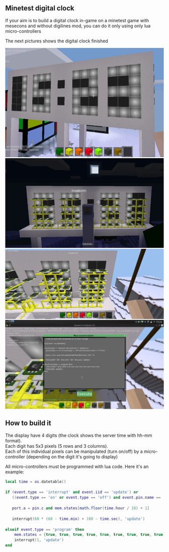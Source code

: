 ## Minetest digital clock

If your aim is to build a digital clock in-game on a minetest game with mesecons and without digilines mod, you can do it only
using only lua micro-controllers


The next pictures shows the digital clock finished

![alt screenshot 1](images/screenshot2.png)
![alt screenshot 2](images/screenshot1.png)
![alt screenshot 3](images/screenshot3.png)
![alt screenshot 4](images/screenshot4.png)


## How to build it

The display have 4 digits (the clock shows the server time with hh-mm format). <br>
Each digit has 5x3 pixels (5 rows and 3 columns). <br>
Each of this individual pixels can be manipulated (turn on/off) by a micro-controller (depending on the digit it's going to display) <br>


All micro-controllers must be programmed with lua code. Here it's an example:

```lua
local time = os.datetable()

if (event.type == 'interrupt' and event.iid == 'update') or
   ((event.type == 'on' or event.type == 'off') and event.pin.name == 'C') then

   port.a = pin.c and mem.states[math.floor(time.hour / 10) + 1]
   
   interrupt(60 * (60 - time.min) + (60 - time.sec), 'update')

elseif event.type == 'program' then
    mem.states = {true, true, true, true, true, true, true, true, true, true}
    interrupt(1, 'update')
end
```
